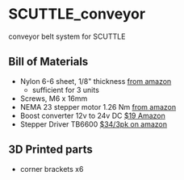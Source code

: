 # SCUTTLE_conveyor
conveyor belt system for SCUTTLE

## Bill of Materials

* Nylon 6-6 sheet, 1/8" thickness [from amazon](https://www.amazon.com/gp/product/B0070ZDGJK/ref=ppx_yo_dt_b_asin_title_o00_s00?ie=UTF8&psc=1)
    * sufficient for 3 units
* Screws, M6 x 16mm
* NEMA 23 stepper motor 1.26 Nm [from amazon](https://www.amazon.com/gp/product/B08J3MYSYQ/ref=ppx_yo_dt_b_asin_title_o06_s00?ie=UTF8&psc=1)
* Boost converter 12v to 24v DC [$19 Amazon](https://www.amazon.com/gp/product/B085Q7RYLT/ref=crt_ewc_title_dp_1?ie=UTF8&psc=1&smid=A2TKGQERXRZT6A)
* Stepper Driver TB6600 [$34/3pk on amazon](https://www.amazon.com/gp/product/B07GVFTHPT/ref=ppx_yo_dt_b_asin_title_o00_s00?ie=UTF8&psc=1)

## 3D Printed parts
* corner brackets x6
